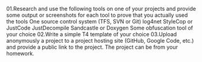 01.Research and use the following tools on one of your projects and provide some output or screenshots for each tool to prove that you actually used the tools
One source control system (TFS, SVN or Git)
log4net
StyleCop or JustCode
JustDecompile
Sandcastle or Doxygen
Some obfuscation tool of your choice
02.Write a simple T4 template of your choice
03.Upload anonymously a project to a project hosting site (GitHub, Google Code, etc.) and provide a public link to the project. The project can be from your homework.
